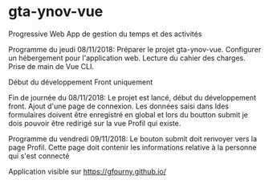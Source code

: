 # gta-ynov-vue

Progressive Web App de gestion du temps et des activités

Programme du jeudi 08/11/2018:
Préparer le projet gta-ynov-vue. Configurer un hébergement pour l'application web.
Lecture du cahier des charges. Prise de main de Vue CLI. 

Début du développement Front uniquement

Fin de journée du 08/11/2018:
Le projet est lancé, début du développement front. Ajout d'une page de connexion. Les données saisi dans ldes formulaires doivent être enregistré en global et lors du boutton submit je dois pouvoir être redirigé sur la vue Profil qui existe.

Programme du vendredi 09/11/2018:
Le bouton submit doit renvoyer vers la page Profil. Cette page doit contenir les informations relative à la personne qui s'est connecté


Application visible sur https://gfourny.github.io/

